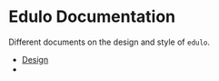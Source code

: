 # Edulo Documentation

Different documents on the design and style of `edulo`.

- [Design](DESIGN.md)
- 
